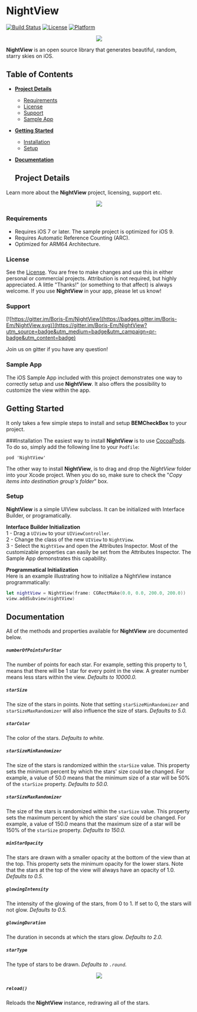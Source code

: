 # NightView

[![Build Status](https://travis-ci.org/Boris-Em/NightView.svg?branch=master)](https://travis-ci.org/Boris-Em/NightView)
[![License](https://img.shields.io/cocoapods/l/BEMCheckBox.svg?style=flat)](http://cocoadocs.org/docsets/NightView)
[![Platform](https://img.shields.io/cocoapods/p/BEMCheckBox.svg?style=flat)](http://cocoadocs.org/docsets/NightView)

<p align="center"><img src="https://s32.postimg.org/6w9jyums5/Night_View.jpg"/></p>	

**NightView** is an open source library that generates beautiful, random, starry skies on iOS.  

## Table of Contents

* [**Project Details**](#project-details)  
  * [Requirements](#requirements)
  * [License](#license)
  * [Support](#support)
  * [Sample App](#sample-app)
* [**Getting Started**](#getting-started)
  * [Installation](#installation)
  * [Setup](#setup)
* [**Documentation**](#documentation)
 
  
  ## Project Details
Learn more about the **NightView** project, licensing, support etc.

<p align="center"><img src="https://s31.postimg.org/tn5o1yikb/Night_View_i_Phone.jpg"/></p>

### Requirements
 - Requires iOS 7 or later. The sample project is optimized for iOS 9.
 - Requires Automatic Reference Counting (ARC).
 - Optimized for ARM64 Architecture.

### License
See the [License](https://github.com/Boris-Em/NightView/blob/master/LICENSE). You are free to make changes and use this in either personal or commercial projects. Attribution is not required, but highly appreciated. A little "Thanks!" (or something to that affect) is always welcome. If you use **NightView** in your app, please let us know!

### Support
[![https://gitter.im/Boris-Em/NightView](https://badges.gitter.im/Boris-Em/NightView.svg)](https://gitter.im/Boris-Em/NightView?utm_source=badge&utm_medium=badge&utm_campaign=pr-badge&utm_content=badge)  

Join us on gitter if you have any question!

### Sample App
The iOS Sample App included with this project demonstrates one way to correctly setup and use **NightView**. It also offers the possibility to customize the view within the app.

## Getting Started
It only takes a few simple steps to install and setup **BEMCheckBox** to your project.

###Installation
The easiest way to install **NightView** is to use <a href="http://cocoapods.org/" target="_blank">CocoaPods</a>. To do so, simply add the following line to your `Podfile`:
	<pre><code>pod 'NightView'</code></pre>
	
The other way to install **NightView**, is to drag and drop the *NightView* folder into your Xcode project. When you do so, make sure to check the "*Copy items into destination group's folder*" box.

### Setup
**NightView** is a simple UIView subclass. It can be initialized with Interface Builder, or programatically.
 
 **Interface Builder Initialization**  
 1 - Drag a `UIView` to your `UIViewController`.  
 2 - Change the class of the new `UIView` to `NightView`.  
 3 - Select the `NightView` and open the Attributes Inspector. Most of the customizable properties can easily be set from the Attributes Inspector. The Sample App demonstrates this capability.
 
 **Programmatical Initialization**  
 Here is an example illustrating how to initialize a NightView instance programmatically:

 ```swift
 let nightView = NightView(frame: CGRectMake(0.0, 0.0, 200.0, 200.0))
 view.addSubview(nightView)
 ```
 
## Documentation
All of the methods and properties available for **NightView** are documented below.

##### `numberOfPointsForStar`  
The number of points for each star. For example, setting this property to 1, means that there will be 1 star for every point in the view. A greater number means less stars within the view. *Defaults to 10000.0.*

##### `starSize`  
The size of the stars in points. Note that setting `starSizeMinRandomizer` and `starSizeMaxRandomizer` will also influence the size of stars. *Defaults to 5.0.*

##### `starColor`  
The color of the stars. *Defaults to white.*

##### `starSizeMinRandomizer`  
The size of the stars is randomized within the `starSize` value. This property sets the minimum percent by which the stars' size could be changed. For example, a value of 50.0 means that the minimum size of a star will be 50% of the `starSize` property. *Defaults to 50.0.*

##### `starSizeMaxRandomizer`  
The size of the stars is randomized within the `starSize` value. This property sets the maximum percent by which the stars' size could be changed. For example, a value of 150.0 means that the maximum size of a star will be 150% of the `starSize` property. *Defaults to 150.0.*  

##### `minStarOpacity`  
The stars are drawn with a smaller opacity at the bottom of the view than at the top. This property sets the minimum opacity for the lower stars. Note that the stars at the top of the view will always have an opacity of 1.0. *Defaults to 0.5.*

##### `glowingIntensity`  
The intensity of the glowing of the stars, from 0 to 1. If set to 0, the stars will not glow. *Defaults to 0.5.*

##### `glowingDuration`  
The duration in seconds at which the stars glow. *Defaults to 2.0.*

##### `starType`  
The type of stars to be drawn. *Defaults to `.round`.*  
<p align="center"><img src="https://s32.postimg.org/5lqa389lh/Night_View_Stars.jpg"/>

##### `reload()`  
Reloads the **NightView** instance, redrawing all of the stars.
